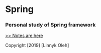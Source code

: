 # Spring

### Personal study of Spring framework

[>> Notes are here](Notes.md)	

Copyright [2019] [Linnyk Oleh]